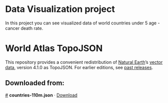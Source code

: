 # Data Visualization project

In this project you can see visualized data of world countries under 5 age - cancer death rate.

# World Atlas TopoJSON
This repository provides a convenient redistribution of [Natural Earth](http://www.naturalearthdata.com/)’s [vector data](http://www.naturalearthdata.com/downloads/), version 4.1.0 as TopoJSON. For earlier editions, see [past releases](https://github.com/topojson/world-atlas).

## Downloaded from:
<a href="#countries-110m.json" name="countries-110m.json">#</a> <b>countries-110m.json</b> · [Download](https://cdn.jsdelivr.net/npm/world-atlas@2/countries-110m.json "Source")